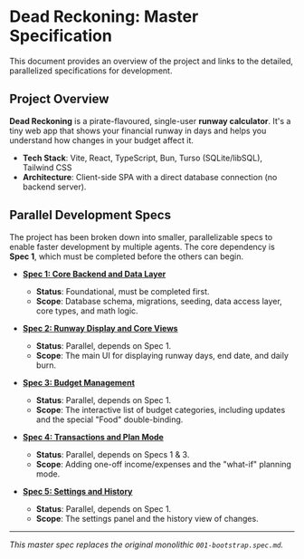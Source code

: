 # Dead Reckoning: Master Specification

This document provides an overview of the project and links to the detailed, parallelized specifications for development.

## Project Overview

**Dead Reckoning** is a pirate-flavoured, single-user **runway calculator**. It's a tiny web app that shows your financial runway in days and helps you understand how changes in your budget affect it.

- **Tech Stack**: Vite, React, TypeScript, Bun, Turso (SQLite/libSQL), Tailwind CSS
- **Architecture**: Client-side SPA with a direct database connection (no backend server).

## Parallel Development Specs

The project has been broken down into smaller, parallelizable specs to enable faster development by multiple agents. The core dependency is **Spec 1**, which must be completed before the others can begin.

- **[Spec 1: Core Backend and Data Layer](./002-spec-1-core-backend.spec.md)**
  - **Status**: Foundational, must be completed first.
  - **Scope**: Database schema, migrations, seeding, data access layer, core types, and math logic.

- **[Spec 2: Runway Display and Core Views](./003-spec-2-runway-display.spec.md)**
  - **Status**: Parallel, depends on Spec 1.
  - **Scope**: The main UI for displaying runway days, end date, and daily burn.

- **[Spec 3: Budget Management](./004-spec-3-budget-management.spec.md)**
  - **Status**: Parallel, depends on Spec 1.
  - **Scope**: The interactive list of budget categories, including updates and the special "Food" double-binding.

- **[Spec 4: Transactions and Plan Mode](./005-spec-4-transactions-plan-mode.spec.md)**
  - **Status**: Parallel, depends on Specs 1 & 3.
  - **Scope**: Adding one-off income/expenses and the "what-if" planning mode.

- **[Spec 5: Settings and History](./006-spec-5-settings-history.spec.md)**
  - **Status**: Parallel, depends on Spec 1.
  - **Scope**: The settings panel and the history view of changes.

---
*This master spec replaces the original monolithic `001-bootstrap.spec.md`.*

